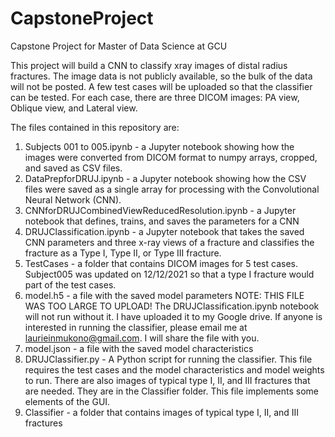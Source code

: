 # CapstoneProject
Capstone Project for Master of Data Science at GCU

This project will build a CNN to classify xray images of distal radius fractures. The image data is not publicly available, so the bulk of the data will not be posted. A few test cases will be uploaded so that the classifier can be tested. For each case, there are three DICOM images: PA view, Oblique view, and Lateral view. 

The files contained in this repository are:
1. Subjects 001 to 005.ipynb - a Jupyter notebook showing how the images were converted from DICOM format to numpy arrays, cropped, and saved as CSV files.
2. DataPrepforDRUJ.ipynb - a Jupyter notebook showing how the CSV files were saved as a single array for processing with the Convolutional Neural Network (CNN).
3. CNNforDRUJCombinedViewReducedResolution.ipynb - a Jupyter notebook that defines, trains, and saves the parameters for a CNN
4. DRUJClassification.ipynb - a Jupyter notebook that takes the saved CNN parameters and three x-ray views of a fracture and classifies the fracture as a Type I, Type II, or Type III fracture. 
5. TestCases - a folder that contains DICOM images for 5 test cases. Subject005 was updated on 12/12/2021 so that a type I fracture would part of the test cases. 
6. model.h5 - a file with the saved model parameters NOTE: THIS FILE WAS TOO LARGE TO UPLOAD! The DRUJClassification.ipynb notebook will not run without it. I have uploaded it to my Google drive. If anyone is interested in running the classifier, please email me at laurieinmukono@gmail.com. I will share the file with you. 
7. model.json - a file with the saved model characteristics
8. DRUJClassifier.py - A Python script for running the classifier. This file requires the test cases and the model characteristics and model weights to run. There are also images of typical type I, II, and III fractures that are needed. They are in the Classifier folder. This file implements some elements of the GUI. 
9. Classifier - a folder that contains images of typical type I, II, and III fractures
